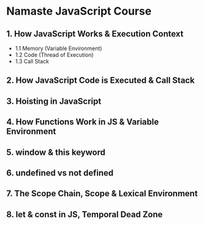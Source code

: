 # Namaste JavaScript Course

## 1. How JavaScript Works & Execution Context
- 1.1 Memory (Variable Environment)
- 1.2 Code (Thread of Execution)
- 1.3 Call Stack

## 2. How JavaScript Code is Executed & Call Stack

## 3. Hoisting in JavaScript

## 4. How Functions Work in JS & Variable Environment

## 5. window & this keyword

## 6. undefined vs not defined

## 7. The Scope Chain, Scope & Lexical Environment

## 8. let & const in JS, Temporal Dead Zone